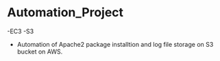 # Automation_Project

-EC3
-S3
- Automation of Apache2 package installtion and log file storage on S3 bucket on AWS.
